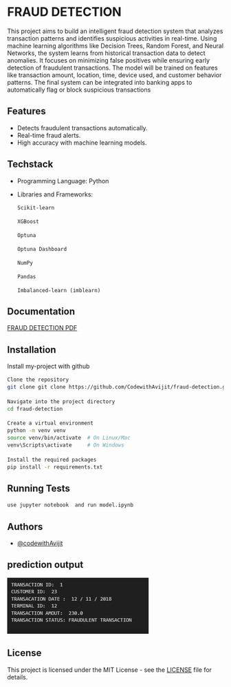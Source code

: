 
# FRAUD DETECTION

This project aims to build an intelligent fraud detection system that analyzes transaction patterns and identifies suspicious activities in real-time. Using machine learning algorithms like Decision Trees, Random Forest, and Neural Networks, the system learns from historical transaction data to detect anomalies. It focuses on minimizing false positives while ensuring early detection of fraudulent transactions. The model will be trained on features like transaction amount, location, time, device used, and customer behavior patterns. The final system can be integrated into banking apps to automatically flag or block suspicious transactions



## Features

- Detects fraudulent transactions automatically.
- Real-time fraud alerts.
- High accuracy with machine learning models.


## Techstack

- Programming Language: Python

- Libraries and Frameworks:

      Scikit-learn

      XGBoost

      Optuna

      Optuna Dashboard

      NumPy

      Pandas

      Imbalanced-learn (imblearn)



## Documentation

[ FRAUD DETECTION PDF](https://www.linkedin.com/in/avijit-bhadra-990a65253/overlay/1745657069807/single-media-viewer?type=DOCUMENT&profileId=ACoAAD6gdTwBExtFWmyKB5oEDGmjLi0SpW8Ed_Y&lipi=urn%3Ali%3Apage%3Ad_flagship3_profile_view_base%3B5Qv1RbXoS8mRmYsEWDOVtQ%3D%3D)


## Installation

Install my-project with github

```bash
Clone the repository
git clone git clone https://github.com/CodewithAvijit/fraud-detection.git

Navigate into the project directory
cd fraud-detection

Create a virtual environment
python -m venv venv
source venv/bin/activate  # On Linux/Mac
venv\Scripts\activate     # On Windows

Install the required packages
pip install -r requirements.txt

```

## Running Tests

```bash
use jupyter notebook  and run model.ipynb
```


## Authors

- [@codewithAvijit](https://github.com/CodewithAvijit)


## prediction output

![console interface](assets/ss.png)

## License
This project is licensed under the MIT License - see the [LICENSE](LICENSE) file for details.